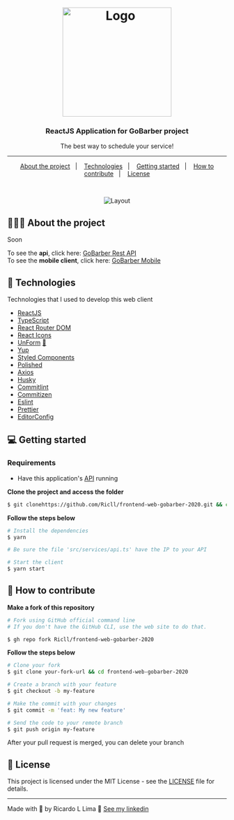 <h1 align="center">
  <img alt="Logo" src="https://res.cloudinary.com/dpz6e1awu/image/upload/v1603811243/logo_gobarber_ivwgth.svg" width="250px">
</h1>

<h3 align="center">
  ReactJS Application for GoBarber project
</h3>

<p align="center">The best way to schedule your service!</p>


<hr></hr>

<p align="center">
  <a href="#%EF%B8%8F-about-the-project">About the project</a>&nbsp;&nbsp;&nbsp;|&nbsp;&nbsp;&nbsp;
  <a href="#-technologies">Technologies</a>&nbsp;&nbsp;&nbsp;|&nbsp;&nbsp;&nbsp;
  <a href="#-getting-started">Getting started</a>&nbsp;&nbsp;&nbsp;|&nbsp;&nbsp;&nbsp;
  <a href="#-how-to-contribute">How to contribute</a>&nbsp;&nbsp;&nbsp;|&nbsp;&nbsp;&nbsp;
  <a href="#-license">License</a>
</p>

</br>

<p align="center">
  <img alt="Layout" src="https://res.cloudinary.com/dpz6e1awu/image/upload/v1603825364/gobarber_web_screen_qprgwl.gif">
</p>

## 💇🏻‍♂️ About the project

Soon

To see the **api**, click here: [GoBarber Rest API](https://github.com/Ricll/backend-gobarber-2020)</br>
To see the **mobile client**, click here: [GoBarber Mobile](https://github.com/Ricll/frontend-mobile-gobarber-2020)

## 🚀 Technologies

Technologies that I used to develop this web client

- [ReactJS](https://reactjs.org/)
- [TypeScript](https://www.typescriptlang.org/)
- [React Router DOM](https://reacttraining.com/react-router/)
- [React Icons](https://react-icons.netlify.com/#/)
- [UnForm](https://unform.dev/) [💜](https://rocketseat.com.br/)
- [Yup](https://github.com/jquense/yup)
- [Styled Components](https://styled-components.com/)
- [Polished](https://github.com/styled-components/polished)
- [Axios](https://github.com/axios/axios)
- [Husky](https://github.com/typicode/husky)
- [Commitlint](https://github.com/conventional-changelog/commitlint)
- [Commitizen](https://github.com/commitizen/cz-cli)
- [Eslint](https://eslint.org/)
- [Prettier](https://prettier.io/)
- [EditorConfig](https://editorconfig.org/)

## 💻 Getting started

### Requirements

- Have this application's [API](https://github.com/Ricll/frontend-mobile-gobarber-2020) running

**Clone the project and access the folder**

```bash
$ git clonehttps://github.com/Ricll/frontend-web-gobarber-2020.git && cd frontend-web-gobarber-2020
```

**Follow the steps below**

```bash
# Install the dependencies
$ yarn

# Be sure the file 'src/services/api.ts' have the IP to your API

# Start the client
$ yarn start
```

## 🤔 How to contribute

**Make a fork of this repository**

```bash
# Fork using GitHub official command line
# If you don't have the GitHub CLI, use the web site to do that.

$ gh repo fork Ricll/frontend-web-gobarber-2020
```

**Follow the steps below**

```bash
# Clone your fork
$ git clone your-fork-url && cd frontend-web-gobarber-2020

# Create a branch with your feature
$ git checkout -b my-feature

# Make the commit with your changes
$ git commit -m 'feat: My new feature'

# Send the code to your remote branch
$ git push origin my-feature
```

After your pull request is merged, you can delete your branch

## 📝 License

This project is licensed under the MIT License - see the [LICENSE](LICENSE) file for details.

---

Made with 💜 by Ricardo L Lima 👋 [See my linkedin]()
